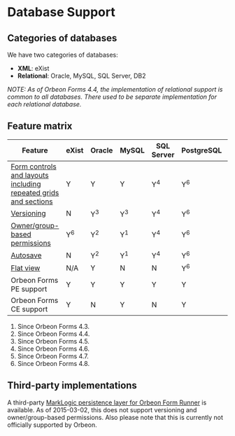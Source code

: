 # Database Support

<!-- toc -->

## Categories of databases

We have two categories of databases:

- __XML__: eXist
- __Relational__: Oracle, MySQL, SQL Server, DB2

*NOTE: As of Orbeon Forms 4.4, the implementation of relational support is common to all databases. There used to be separate implementation for each relational database.*

## Feature matrix

Feature                                                                 |eXist        |Oracle       |MySQL        |SQL Server   |PostgreSQL   |DB2
------------------------------------------------------------------------|-------------|-------------|-------------|-------------|-------------|-------------
[Form controls and layouts including repeated grids and sections][blog1]|Y            |Y            |Y            |Y<sup>4</sup>|Y<sup>6</sup>|Y<sup>1</sup>
[Versioning][blog2]                                                     |N            |Y<sup>3</sup>|Y<sup>3</sup>|Y<sup>4</sup>|Y<sup>6</sup>|Y<sup>3</sup>
[Owner/group-based permissions](../access-control/owner-group.md)       |Y<sup>6</sup>|Y<sup>2</sup>|Y<sup>1</sup>|Y<sup>4</sup>|Y<sup>6</sup>|Y<sup>1</sup>
[Autosave](autosave.md)                                                 |N            |Y<sup>2</sup>|Y<sup>1</sup>|Y<sup>4</sup>|Y<sup>6</sup>|Y<sup>1</sup>
[Flat view](flat-view.md)                                               |N/A          |Y            |N            |N            |Y<sup>6</sup>|Y<sup>5</sup>
Orbeon Forms PE support                                                 |Y            |Y            |Y            |Y            |Y            |Y
Orbeon Forms CE support                                                 |Y            |N            |Y            |N            |Y            |N

1. Since Orbeon Forms 4.3.
1. Since Orbeon Forms 4.4.
1. Since Orbeon Forms 4.5.
1. Since Orbeon Forms 4.6.
1. Since Orbeon Forms 4.7.
1. Since Orbeon Forms 4.8.

## Third-party implementations

A third-party [MarkLogic persistence layer for Orbeon Form Runner](https://gitlab.dyomedea.com/marklogic/orbeon-form-runner-persistence-layer/tree/master) is available. As of 2015-03-02, this does not support versioning and owner/group-based permissions. Also please note that this is currently not officially supported by Orbeon.

[blog1]: http://blog.orbeon.com/2014/01/repeated-sections.html
[blog2]: http://blog.orbeon.com/2014/02/form-versioning.html